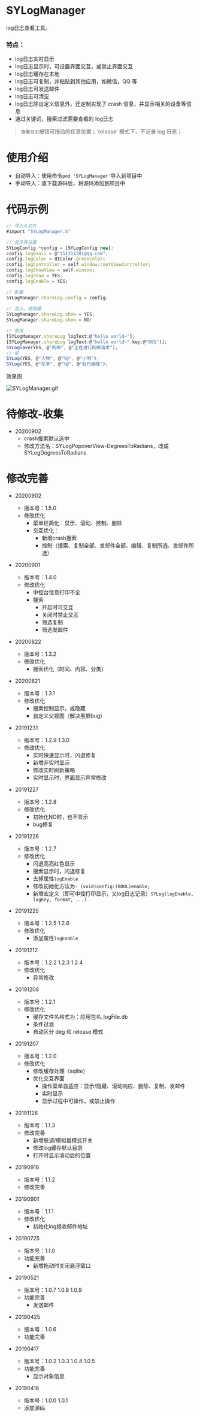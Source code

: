 # SYLogManager
log日志查看工具。

### 特点：
* log日志实时显示
* log日志显示时，可设置界面交互，或禁止界面交互
* log日志缓存在本地
* log日志可复制，并粘贴到其他应用，如微信，QQ 等
* log日志可发送邮件
* log日志可清空
* log日志除自定义信息外，还定制实现了 crash 信息，并显示相关的设备等信息
* 通过关键词，搜索过滤需要查看的 log日志

> `查看日志`按钮可拖动的任意位置；'release' 模式下，不记录 log 日志；

# 使用介绍
* 自动导入：使用命令`pod 'SYLogManager'`导入到项目中
* 手动导入：或下载源码后，将源码添加到项目中


# 代码示例
~~~ javascript
// 导入头文件
#import "SYLogManager.h"
~~~

~~~ javascript
// 显示等设置
SYLogConfig *config = [SYLogConfig new];
config.logEmail = @"151311301@qq.com";
config.logColor = UIColor.greenColor;
config.logController = self.window.rootViewController;
config.logShowView = self.window;
config.logShow = YES;
config.logEnable = YES;

// 配置
SYLogManager.shareLog.config = config;
 
// 显示，或隐藏
SYLogManager.shareLog.show = YES;
SYLogManager.shareLog.show = NO;

// 使用
[SYLogManager.shareLog logText:@"hello world~"];
[SYLogManager.shareLog logText:@"hello world~" key:@"001")];
SYLogSave(YES, @"网络", @"正在进行网络请求");
// 或
SYLog(YES, @"人物", @"%@", @"小明");
SYLog(YES, @"花草", @"%@", @"牡丹蝴蝶");
~~~ 

效果图

![SYLogManager.gif](./SYLogManager.gif) 

# 待修改-收集
* 20200902
  * crash搜索默认选中
  * 修改方法名：SYLogPopoverView-DegreesToRadians，改成SYLogDegreesToRadians

# 修改完善
* 20200902
  * 版本号：1.5.0
  * 修改优化
    * 菜单栏简化：显示、滚动、控制、删除
    * 交互优化：
      * 新增crash搜索
      * 控制（搜索、复制全部、发邮件全部、编辑、复制所选、发邮件所选）

* 20200901
  * 版本号：1.4.0
  * 修改优化
    * 中控台信息打印不全
    * 搜索
      * 开启时可交互
      * 关闭时禁止交互
      * 筛选复制
      * 筛选发邮件

* 20200822
  * 版本号：1.3.2
  * 修改优化
    * 搜索优化（时间、内容、分类）
    
* 20200821
  * 版本号：1.3.1
  * 修改优化
    * 搜索控制显示，或隐藏
    * 自定义父视图（解决黑屏bug）

* 20191231
  * 版本号：1.2.9 1.3.0
  * 修改优化
    * 实时快速显示时，闪退修复
    * 新增非实时显示
    * 修改实时刷新策略
    * 实时显示时，界面显示异常修改

* 20191227
  * 版本号：1.2.8
  * 修改优化
    * 初始化NO时，也不显示
    * bug修复
    
* 20191226
  * 版本号：1.2.7
  * 修改优化
    * 闪退高亮红色显示
    * 搜索显示时，闪退修复
    * 去掉属性`logEnable`
    * 修改初始化方法为`- (void)config:(BOOL)enable;`
    * 新增宏定义（即可中控打印显示，又log日志记录）`SYLog(logEnable, logKey, format, ...)`

* 20191225
  * 版本号：1.2.5 1.2.6
  * 修改优化
    * 添加属性`logEnable`

* 20191212
  * 版本号：1.2.2 1.2.3 1.2.4
  * 修改优化
    * 异常修改
    
* 20191208
  * 版本号：1.2.1
  * 修改优化
    * 缓存文件名格式为：应用包名_logFile.db
    * 条件过滤
    * 自动区分 deg 和 release 模式

* 20191207
  * 版本号：1.2.0
  * 修改优化
    * 修改缓存处理（sqlite）
    * 优化交互界面
      * 操作菜单自适应：显示/隐藏、滚动响应、删除、复制、发邮件
      * 实时显示
      * 显示过程中可操作，或禁止操作

* 20191126
  * 版本号：1.1.3
  * 修改完善
    * 新增联调/模拟器模式开关
    * 修改log缓存默认目录
    * 打开时显示滚动后的位置

* 20190916
  * 版本号：1.1.2
  * 修改完善
  
* 20190901
  * 版本号：1.1.1
  * 修改优化
    * 初始化log接收邮件地址

* 20190725
  * 版本号：1.1.0
  * 功能完善
    * 新增拖动时关闭悬浮窗口
    
* 20190521
  * 版本号：1.0.7 1.0.8 1.0.9
  * 功能完善
    * 发送邮件
    
* 20190425
  * 版本号：1.0.6
  * 功能完善
  
* 20190417
  * 版本号：1.0.2 1.0.3 1.0.4 1.0.5
  * 功能完善
    * 显示对象信息
    
* 20190416
  * 版本号：1.0.0 1.0.1
  * 添加源码